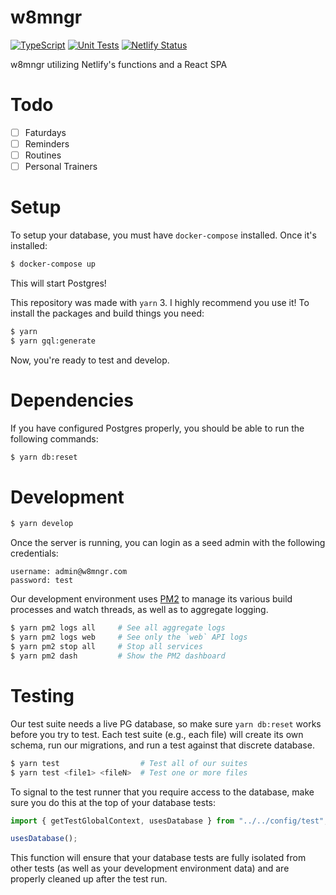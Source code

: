 # w8mngr

[![TypeScript](https://github.com/baublet/w8mngr-2020/actions/workflows/typecheck.yml/badge.svg)](https://github.com/baublet/w8mngr-2020/actions/workflows/typecheck.yml) [![Unit Tests](https://github.com/baublet/w8mngr-2020/actions/workflows/test.yml/badge.svg)](https://github.com/baublet/w8mngr-2020/actions/workflows/test.yml) [![Netlify Status](https://api.netlify.com/api/v1/badges/1430e281-64a2-4f0a-a530-677e2b34cfa8/deploy-status)](https://app.netlify.com/sites/w8mngr/deploys)

w8mngr utilizing Netlify's functions and a React SPA

# Todo

- [ ] Faturdays
- [ ] Reminders
- [ ] Routines
- [ ] Personal Trainers

# Setup

To setup your database, you must have `docker-compose` installed. Once it's installed:

```bash
$ docker-compose up
```

This will start Postgres!

This repository was made with `yarn` 3. I highly recommend you use it! To install the packages and build things you need:

```bash
$ yarn
$ yarn gql:generate
```

Now, you're ready to test and develop.

# Dependencies

If you have configured Postgres properly, you should be able to run the following commands:

```bash
$ yarn db:reset
```

# Development

```bash
$ yarn develop
```

Once the server is running, you can login as a seed admin with the following credentials:

```
username: admin@w8mngr.com
password: test
```

Our development environment uses [PM2]() to manage its various build processes and watch threads, as well as to aggregate logging.

```bash
$ yarn pm2 logs all     # See all aggregate logs
$ yarn pm2 logs web     # See only the `web` API logs
$ yarn pm2 stop all     # Stop all services
$ yarn pm2 dash         # Show the PM2 dashboard
```

# Testing

Our test suite needs a live PG database, so make sure `yarn db:reset` works before you try to test. Each test suite (e.g., each file) will create its own schema, run our migrations, and run a test against that discrete database.

```bash
$ yarn test                  # Test all of our suites
$ yarn test <file1> <fileN>  # Test one or more files
```

To signal to the test runner that you require access to the database, make sure you do this at the top of your database tests:

```ts
import { getTestGlobalContext, usesDatabase } from "../../config/test";

usesDatabase();
```

This function will ensure that your database tests are fully isolated from other tests (as well as your development environment data) and are properly cleaned up after the test run.
